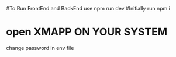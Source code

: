 #To Run FrontEnd and BackEnd use npm run dev
#Initially run npm i
# open XMAPP ON YOUR SYSTEM
change password in env file
